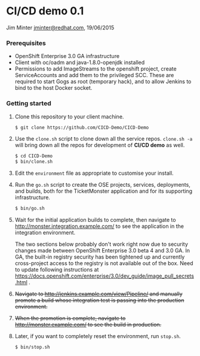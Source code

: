 # CI/CD demo 0.1

Jim Minter <jminter@redhat.com>, 19/06/2015

### Prerequisites

* OpenShift Enterprise 3.0 GA infrastructure
* Client with oc/oadm and java-1.8.0-openjdk installed
* Permissions to add ImageStreams to the openshift project, create ServiceAccounts and add them to the privileged SCC.  These are required to start Gogs as root (temporary hack), and to allow Jenkins to bind to the host Docker socket.

### Getting started

1. Clone this repository to your client machine.

   ```bash
   $ git clone https://github.com/CICD-Demo/CICD-Demo
   ```

1. Use the ```clone.sh``` script to clone down all the service repos.  ```clone.sh -a``` will bring down all the repos for development of **CI/CD demo** as well.

   ```bash
   $ cd CICD-Demo
   $ bin/clone.sh
   ```

1. Edit the ```environment``` file as appropriate to customise your install.

1. Run the ```go.sh``` script to create the OSE projects, services, deployments, and builds, both for the TicketMonster application and for its supporting infrastructure.

   ```bash
   $ bin/go.sh
   ```

1. Wait for the initial application builds to complete, then navigate to http://monster.integration.example.com/ to see the application in the integration environment.

   The two sections below probably don't work right now due to security changes made between OpenShift Enterprise 3.0 beta 4 and 3.0 GA.  In GA, the built-in registry security has been tightened up and currently cross-project access to the registry is not available out of the box.  Need to update following instructions at https://docs.openshift.com/enterprise/3.0/dev_guide/image_pull_secrets.html .

1. ~~Navigate to http://jenkins.example.com/view/Pipeline/ and manually promote a build whose integration test is passing into the production environment.~~

1. ~~When the promotion is complete, navigate to http://monster.example.com/ to see the build in production.~~

1. Later, if you want to completely reset the environment, run ```stop.sh```.

   ```bash
   $ bin/stop.sh
   ```

